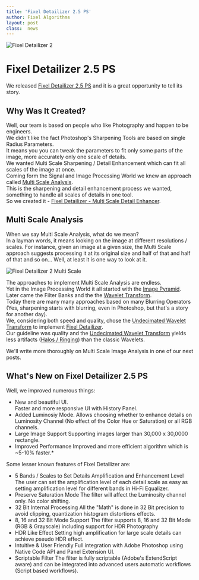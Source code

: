 ```yaml
---
title: 'Fixel Detailizer 2.5 PS'
author: Fixel Algorithms
layout: post
class:  news
---
```

![Fixel Detailizer 2][1]

# Fixel Detailizer 2.5 PS

We released [Fixel Detailizer 2.5 PS][2] and it is a great opportunity to tell its story.

## Why Was It Created?
Well, our team is based on people who like Photography and happen to be engineers.  
We didn't like the fact Photoshop's Sharpening Tools are based on single Radius Parameters.  
It means you you can tweak the parameters to fit only some parts of the image, more accurately only one scale of details.  
We wanted Multi Scale Sharpening / Detail Enhancement which can fit all scales of the image at once.  
Coming form the Signal and Image Processing World we knew an approach called [Multi Scale Analysis][3].  
This is the sharpening and detail enhancement process we wanted, something to handle all scales of details in one tool.  
So we created it - [Fixel Detailizer - Multi Scale Detail Enhancer][2].

## Multi Scale Analysis
When we say Multi Scale Analysis, what do we mean?  
In a layman words, it means looking on the image at different resolutions / scales.
For instance, given an image at a given size, the Multi Scale approach suggests processing it at its original size and half of that and half of that and so on...
Well, at least it is one way to look at it.  

![Fixel Detailizer 2 Multi Scale][4]  

The approaches to implement Multi Scale Analysis are endless.  
Yet in the Image Processing World it all started with the [Image Pyramid][5].  
Later came the Filter Banks and the the [Wavelet Transform][6].  
Today there are many many approaches based on many Blurring Operators (Yes, sharpening starts with blurring, even in Photoshop, but that's a story for another day).    
We, considering both speed and quality, chose the [Undecimated Wavelet Transform][6] to implement [Fixel Detailizer][2].    
Our guideline was quality and the [Undecimated Wavelet Transform][6] yields less artifacts ([Halos / Ringing][7]) than the classic Wavelets.    

We'll write more thoroughly on Multi Scale Image Analysis in one of our next posts.

## What's New on Fixel Detailizer 2.5 PS
Well, we improved numerous things:
  * New and beautiful UI.  
Faster and more responsive UI with History Panel.
  * Added Luminosiy Mode.
Allows choosing whether to enhance details on Luminosity Channel (No effect of the Color Hue or Saturation) or all RGB channels.
  * Large Image Support
Supporting images larger than 30,000 x 30,0000 rectangle.
  * Improved Performance
Improved and more efficient algorithm which is ~5-10% faster.* 

Some lesser known features of Fixel Detailizer are:
  * 5 Bands / Scales to Set Details Amplification and Enhancement Level
The user can set the amplification level of each detail scale as easy as setting amplification level for different bands in Hi-Fi Equalizer.
  * Preserve Saturation Mode
The filter will affect the Luminosity channel only. No color shifting.
  * 32 Bit Internal Processing
All the "Math" is done in 32 Bit precision to avoid clipping, quantization histogram distortions effects.
  * 8, 16 and 32 Bit Mode Support
The filter supports 8, 16 and 32 Bit Mode (RGB & Grayscale) including support for HDR Photography
  * HDR Like Effect
Setting high amplification for large scale details can achieve pseudo HDR effect.
  * Intuitive & User Friendly
Full integration with Adobe Photoshop using Native Code API and Panel Extension UI.
  * Scriptable Filter
The filter is fully scriptable (Adobe's ExtendScript aware) and can be integrated into advanced users automatic workflows (Script based workflows).


  [1]: {{site.baseurl}}/news/images/FixelDetailizer2Icon150px.png "Fixel Detailizer 2"
  [2]: http://fixelalgorithms.co/products/detailizer/
  [3]: https://en.wikipedia.org/wiki/Multiresolution_analysis
  [4]: {{site.baseurl}}/news/images/FixelDetailizerScales004.png "Fixel Detailizer 2 Multi Scale"
  [5]: https://en.wikipedia.org/wiki/Pyramid_(image_processing)
  [6]: https://en.wikipedia.org/wiki/Stationary_wavelet_transform
  [7]: https://en.wikipedia.org/wiki/Ringing_artifacts